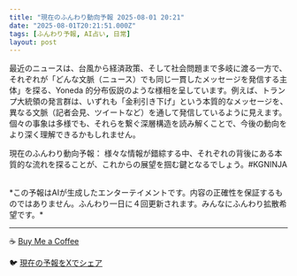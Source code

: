 ```yaml
---
title: "現在のふんわり動向予報 2025-08-01 20:21"
date: "2025-08-01T20:21:51.000Z"
tags: [ふんわり予報, AI占い, 日常]
layout: post
---
```


最近のニュースは、台風から経済政策、そして社会問題まで多岐に渡る一方で、それぞれが「どんな文脈（ニュース）でも同じ一貫したメッセージを発信する主体」を探る、Yoneda 的分布仮説のような様相を呈しています。例えば、トランプ大統領の発言群は、いずれも「金利引き下げ」という本質的なメッセージを、異なる文脈（記者会見、ツイートなど）を通して発信しているように見えます。  個々の事象は多様でも、それらを繋ぐ深層構造を読み解くことで、今後の動向をより深く理解できるかもしれません。


現在のふんわり動向予報：
様々な情報が錯綜する中、それぞれの背後にある本質的な流れを探ることが、これからの展望を掴む鍵となるでしょう。#KGNINJA

<br>
*この予報はAIが生成したエンターテイメントです。内容の正確性を保証するものではありません。ふんわり一日に４回更新されます。みんなにふんわり拡散希望です。*

---
☕️ [Buy Me a Coffee](https://www.buymeacoffee.com/kgninja)

🐦 [現在の予報をXでシェア](https://twitter.com/intent/tweet?text=%E7%8F%BE%E5%9C%A8%E3%81%AE%E3%81%B5%E3%82%93%E3%82%8F%E3%82%8A%E4%BA%88%E5%A0%B1%3A%20%E3%80%8C%E6%9C%80%E8%BF%91%E3%81%AE%E3%83%8B%E3%83%A5%E3%83%BC%E3%82%B9%E3%81%AF%E3%80%81%E5%8F%B0%E9%A2%A8%E3%81%8B%E3%82%89%E7%B5%8C%E6%B8%88%E6%94%BF%E7%AD%96%E3%80%81%E3%81%9D%E3%81%97%E3%81%A6%E7%A4%BE%E4%BC%9A%E5%95%8F%E9%A1%8C%E3%81%BE%E3%81%A7%E5%A4%9A%E5%B2%90%E3%81%AB%E6%B8%A1%E3%82%8B%E4%B8%80%E6%96%B9%E3%81%A7%E3%80%81%E3%81%9D%E3%82%8C%E3%81%9E%E3%82%8C%E3%81%8C%E3%80%8C%E3%81%A9%E3%82%93%E3%81%AA%E6%96%87%E8%84%88%EF%BC%88%E3%83%8B%E3%83%A5%E3%83%BC%E3%82%B9%EF%BC%89%E3%81%A7%E3%82%82%E5%90%8C%E3%81%98%E4%B8%80%E8%B2%AB%E3%81%97%E3%81%9F%E3%83%A1%E3%83%83%E3%82%BB%E3%83%BC%E3%82%B8%E3%82%92%E7%99%BA%E4%BF%A1%E3%81%99%E3%82%8B%E4%B8%BB%E4%BD%93%E3%80%8D%E3%82%92%E6%8E%A2%E3%82%8B%E3%80%81Yoneda%20%E7%9A%84%E5%88%86%E5%B8%83%E4%BB%AE%E8%AA%AC%E3%81%AE%E3%82%88%E3%81%86%E3%81%AA%E6%A7%98%E7%9B%B8%E3%82%92...%E3%80%8D%23KGNINJA%20%E7%B6%9A%E3%81%8D%E3%81%AF%E3%83%96%E3%83%AD%E3%82%B0%E3%81%A7%EF%BC%81%F0%9F%91%87&url=https%3A%2F%2Fkg-ninja.github.io%2FFunwariyoso%2F)
